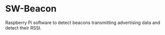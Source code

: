 # SW-Beacon
Raspberry Pi software to detect beacons transmitting advertising data and detect their RSSI.

